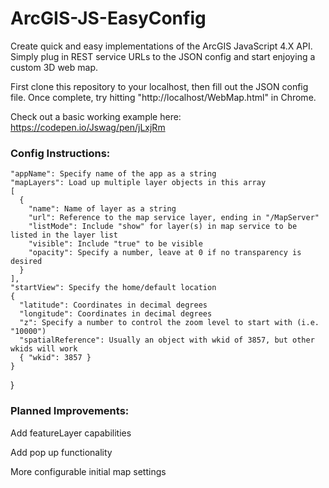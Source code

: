 # ArcGIS-JS-EasyConfig
Create quick and easy implementations of the ArcGIS JavaScript 4.X API. Simply plug in REST service URLs to the JSON config and start enjoying a custom 3D web map.

First clone this repository to your localhost, then fill out the JSON config file. Once complete, try hitting "http://localhost/WebMap.html" in Chrome.

Check out a basic working example here: https://codepen.io/Jswag/pen/jLxjRm
### Config Instructions:

    "appName": Specify name of the app as a string
    "mapLayers": Load up multiple layer objects in this array
    [
      {
        "name": Name of layer as a string
        "url": Reference to the map service layer, ending in "/MapServer"
        "listMode": Include "show" for layer(s) in map service to be listed in the layer list
        "visible": Include "true" to be visible
        "opacity": Specify a number, leave at 0 if no transparency is desired
      }
    ],
    "startView": Specify the home/default location
    {
      "latitude": Coordinates in decimal degrees
      "longitude": Coordinates in decimal degrees
      "z": Specify a number to control the zoom level to start with (i.e. "10000")
      "spatialReference": Usually an object with wkid of 3857, but other wkids will work
      { "wkid": 3857 }
    }
  }

### Planned Improvements:

Add featureLayer capabilities

Add pop up functionality

More configurable initial map settings
